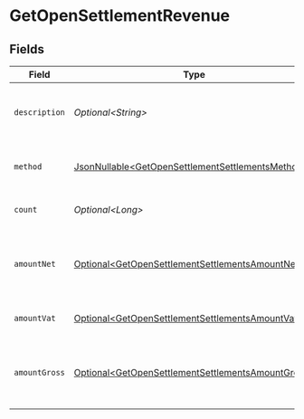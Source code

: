 # GetOpenSettlementRevenue


## Fields

| Field                                                                                                                    | Type                                                                                                                     | Required                                                                                                                 | Description                                                                                                              | Example                                                                                                                  |
| ------------------------------------------------------------------------------------------------------------------------ | ------------------------------------------------------------------------------------------------------------------------ | ------------------------------------------------------------------------------------------------------------------------ | ------------------------------------------------------------------------------------------------------------------------ | ------------------------------------------------------------------------------------------------------------------------ |
| `description`                                                                                                            | *Optional\<String>*                                                                                                      | :heavy_minus_sign:                                                                                                       | A description of the revenue subtotal                                                                                    | Credit card                                                                                                              |
| `method`                                                                                                                 | [JsonNullable\<GetOpenSettlementSettlementsMethod>](../../models/operations/GetOpenSettlementSettlementsMethod.md)       | :heavy_minus_sign:                                                                                                       | The payment method, if applicable                                                                                        | creditcard                                                                                                               |
| `count`                                                                                                                  | *Optional\<Long>*                                                                                                        | :heavy_minus_sign:                                                                                                       | The number of payments                                                                                                   | 10                                                                                                                       |
| `amountNet`                                                                                                              | [Optional\<GetOpenSettlementSettlementsAmountNet>](../../models/operations/GetOpenSettlementSettlementsAmountNet.md)     | :heavy_minus_sign:                                                                                                       | The net total of received funds, i.e. excluding VAT                                                                      |                                                                                                                          |
| `amountVat`                                                                                                              | [Optional\<GetOpenSettlementSettlementsAmountVat>](../../models/operations/GetOpenSettlementSettlementsAmountVat.md)     | :heavy_minus_sign:                                                                                                       | The applicable VAT                                                                                                       |                                                                                                                          |
| `amountGross`                                                                                                            | [Optional\<GetOpenSettlementSettlementsAmountGross>](../../models/operations/GetOpenSettlementSettlementsAmountGross.md) | :heavy_minus_sign:                                                                                                       | The gross total of received funds, i.e. including VAT                                                                    |                                                                                                                          |